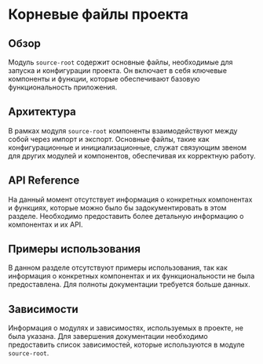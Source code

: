 # Корневые файлы проекта

## Обзор
Модуль `source-root` содержит основные файлы, необходимые для запуска и конфигурации проекта. Он включает в себя ключевые компоненты и функции, которые обеспечивают базовую функциональность приложения.

## Архитектура
В рамках модуля `source-root` компоненты взаимодействуют между собой через импорт и экспорт. Основные файлы, такие как конфигурационные и инициализационные, служат связующим звеном для других модулей и компонентов, обеспечивая их корректную работу.

## API Reference
На данный момент отсутствует информация о конкретных компонентах и функциях, которые можно было бы задокументировать в этом разделе. Необходимо предоставить более детальную информацию о компонентах и их API.

## Примеры использования
В данном разделе отсутствуют примеры использования, так как информация о конкретных компонентах и их функциональности не была предоставлена. Для полноты документации требуется больше данных.

## Зависимости
Информация о модулях и зависимостях, используемых в проекте, не была указана. Для завершения документации необходимо предоставить список зависимостей, которые используются в модуле `source-root`.